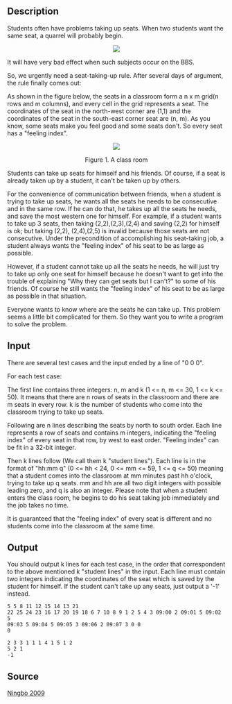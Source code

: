 <h2>Description</h2><p>Students often have problems taking up seats. When two students want the same seat, a quarrel will probably begin.
</p>
<center><img src="images/3829_1.png"></center><p>
</p>
It will have very bad effect when such subjects occur on the BBS.

So, we urgently need a seat-taking-up rule. After several days of argument, the rule finally comes out:

As shown in the figure below, the seats in a classroom form a n x m grid(n rows and m columns), and every cell in the grid represents a seat. The coordinates of the seat in the north-west corner are (1,1) and the coordinates of the seat in the south-east corner seat are (n, m). As you know, some seats make you feel good and some seats don't. So every seat has a "feeling index".

<center><img src="images/3829_2.png"></center><p>
</p><center>Figure 1. A class room</center><p>
</p>
Students can take up seats for himself and his friends. Of course, if a seat is already taken up by a student, it can't be taken up by others.

For the convenience of communication between friends, when a student is trying to take up seats, he wants all the seats he needs to be consecutive and in the same row. If he can do that, he takes up all the seats he needs, and save the most western one for himself. For example, if a student wants to take up 3 seats, then taking (2,2),(2,3),(2,4) and saving (2,2) for himself is ok; but taking (2,2), (2,4),(2,5) is invalid because those seats are not consecutive. Under the precondition of accomplishing his seat-taking job, a student always wants the "feeling index" of his seat to be as large as possible.

However, if a student cannot take up all the seats he needs, he will just try to take up only one seat for himself because he doesn't want to get into the trouble of explaining "Why they can get seats but I can't?" to some of his friends. Of course he still wants the "feeling index" of his seat to be as large as possible in that situation.

Everyone wants to know where are the seats he can take up. This problem seems a little bit complicated for them. So they want you to write a program to solve the problem.<h2>Input</h2><p>There are several test cases and the input ended by a line of "0 0 0".
</p>

For each test case:

The first line contains three integers: n, m and k (1 &lt;= n, m &lt;= 30, 1 &lt;= k &lt;= 50). It means that there are n rows of seats in the classroom and there are m seats in every row. k is the number of students who come into the classroom trying to take up seats.

Following are n lines describing the seats by north to south order. Each line represents a row of seats and contains m integers, indicating the "feeling index" of every seat in that row, by west to east order. "Feeling index" can be fit in a 32-bit integer.

Then k lines follow (We call them k "student lines"). Each line is in the format of "hh:mm q" (0 &lt;= hh &lt; 24, 0 &lt;= mm &lt;= 59, 1 &lt;= q &lt;= 50) meaning that a student comes into the classroom at mm minutes past hh o'clock, trying to take up q seats. mm and hh are all two digit integers with possible leading zero, and q is also an integer. Please note that when a student enters the class room, he begins to do his seat taking job immediately and the job takes no time.

It is guaranteed that the "feeling index" of every seat is different and no students come into the classroom at the same time.<h2>Output</h2><p>You should output k lines for each test case, in the order that correspondent to the above mentioned k "student lines" in the input. Each line must contain two integers indicating the coordinates of the seat which is saved by the student for himself. If the student can't take up any seats, just output a '-1' instead.</p><pre><code class="language-input1">5 5 8
11 12 15 14 13
21 22 25 24 23
16 17 20 19 18
6 7 10 8 9
1 2 5 4 3
09:00 2
09:01 5
09:02 5
09:03 5
09:04 5
09:05 3
09:06 2
09:07 3
0 0 0</code></pre><pre><code class="language-output1">2 3
3 1
1 1
4 1
5 1
2 5
2 1
-1</code></pre><h2>Source</h2><a href="searchproblem?field=source&amp;key=Ningbo+2009">Ningbo 2009</a>